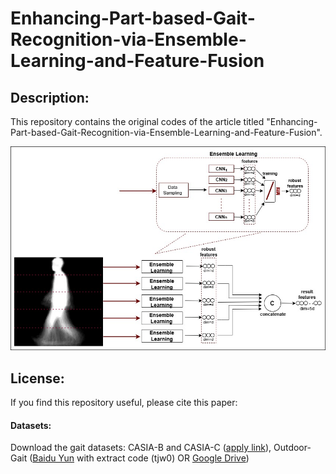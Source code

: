 # Enhancing-Part-based-Gait-Recognition-via-Ensemble-Learning-and-Feature-Fusion
## Description:
This repository contains the original codes of the article titled "Enhancing-Part-based-Gait-Recognition-via-Ensemble-Learning-and-Feature-Fusion".

![Project Image](https://github.com/busrakckugurlu/Enhancing-Part-based-Gait-Recognition-via-Ensemble-Learning-and-Feature-Fusion/blob/main/images/Fig.4.jpg)
## License:
If you find this repository useful, please cite this paper:

#### Datasets:
Download the gait datasets: CASIA-B and CASIA-C ([apply link](http://www.cbsr.ia.ac.cn/english/Gait%20Databases.asp)), Outdoor-Gait ([Baidu Yun](https://pan.baidu.com/s/1oW6u9olOZtQTYOW_8wgLow) with extract code (tjw0) OR [Google Drive](https://drive.google.com/drive/folders/1XRWq40G3Zk03YaELywxuVKNodul4TziG?usp=sharing))
